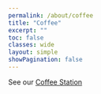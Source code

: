 ```yaml
---
permalink: /about/coffee
title: "Coffee"
excerpt: ""
toc: false
classes: wide
layout: simple
showPagination: false
---
```


See our [Coffee Station](station)
